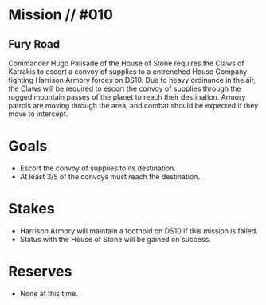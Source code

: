 # Mission // #010
## Fury Road

Commander Hugo Palisade of the House of Stone requires the Claws of Karrakis to escort a convoy of supplies to a entrenched House Company fighting Harrison Armory forces on DS10. Due to heavy ordinance in the air, the Claws will be required to escort the convoy of supplies through the rugged mountain passes of the planet to reach their destination. Armory patrols are moving through the area, and combat should be expected if they move to intercept.

# Goals
- Escort the convoy of supplies to its destination.
- At least 3/5 of the convoys must reach the destination.

# Stakes
- Harrison Armory will maintain a foothold on DS10 if this mission is failed.
- Status with the House of Stone will be gained on success.

# Reserves
- None at this time.
